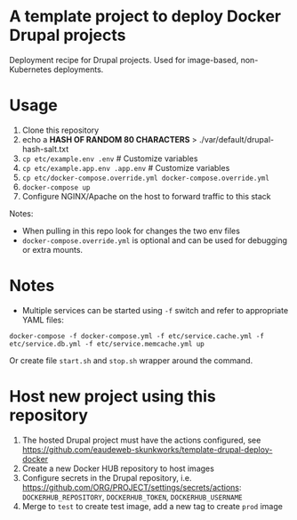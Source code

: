 # A template project to deploy Docker Drupal projects

Deployment recipe for Drupal projects. Used for image-based, non-Kubernetes deployments.

# Usage

1. Clone this repository
2. echo a **HASH OF RANDOM 80 CHARACTERS** > ./var/default/drupal-hash-salt.txt
3. `cp etc/example.env .env` # Customize variables
4. `cp etc/example.app.env .app.env` # Customize variables
5. `cp etc/docker-compose.override.yml docker-compose.override.yml`
6. `docker-compose up`
7. Configure NGINX/Apache on the host to forward traffic to this stack

Notes: 
- When pulling in this repo look for changes the two env files
- `docker-compose.override.yml` is optional and can be used for debugging or extra mounts.

# Notes

* Multiple services can be started using `-f` switch and refer to appropriate YAML files:

```
docker-compose -f docker-compose.yml -f etc/service.cache.yml -f etc/service.db.yml -f etc/service.memcache.yml up
```

Or create file `start.sh` and `stop.sh` wrapper around the command.


# Host new project using this repository

1. The hosted Drupal project must have the actions configured, see https://github.com/eaudeweb-skunkworks/template-drupal-deploy-docker
2. Create a new Docker HUB repository to host images
3. Configure secrets in the Drupal repository, i.e. https://github.com/ORG/PROJECT/settings/secrets/actions: `DOCKERHUB_REPOSITORY`, `DOCKERHUB_TOKEN`, `DOCKERHUB_USERNAME`
4. Merge to `test` to create test image, add a new tag to create `prod` image
